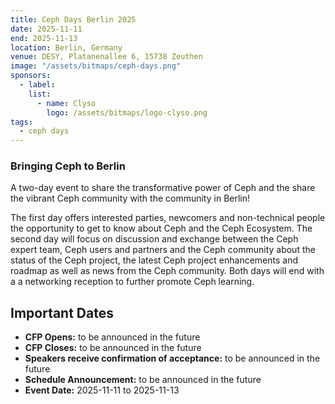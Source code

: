 ```yaml
---
title: Ceph Days Berlin 2025
date: 2025-11-11
end: 2025-11-13
location: Berlin, Germany
venue: DESY, Platanenallee 6, 15738 Zeuthen
image: "/assets/bitmaps/ceph-days.png"
sponsors:
  - label:
    list:
      - name: Clyso
        logo: /assets/bitmaps/logo-clyso.png
tags:
  - ceph days
---
```


### Bringing Ceph to Berlin

A two-day event to share the transformative power of Ceph and the
share the vibrant Ceph community with the community in Berlin!

The first day offers interested parties, newcomers and non-technical people the opportunity to get to know about Ceph and the Ceph Ecosystem.
The second day will focus on discussion and exchange between the Ceph expert team, Ceph users and partners and the Ceph community
about the status of the Ceph project, the latest Ceph
project enhancements and roadmap as well as news from the Ceph community.
Both days will end with a
a networking reception to further promote Ceph learning.

## Important Dates

- **CFP Opens:** to be announced in the future
- **CFP Closes:** to be announced in the future
- **Speakers receive confirmation of acceptance:** to be announced in the future
- **Schedule Announcement:** to be announced in the future
- **Event Date:** 2025-11-11 to 2025-11-13
